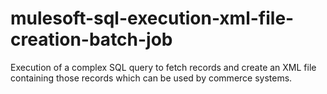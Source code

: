 # mulesoft-sql-execution-xml-file-creation-batch-job
Execution of a complex SQL query to fetch records and create an XML file containing those records which can be used by commerce systems.
